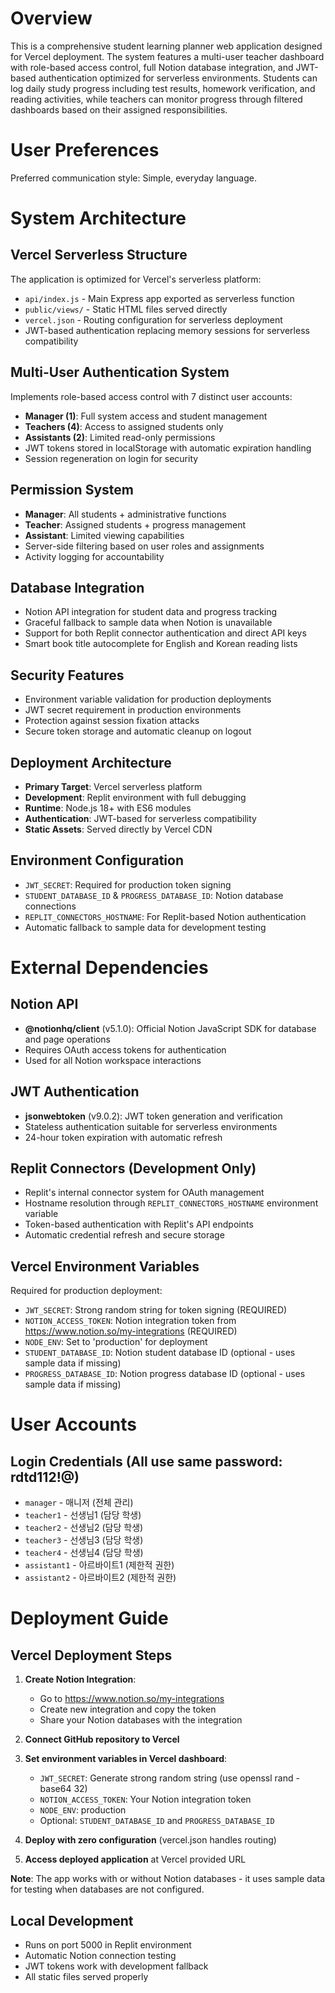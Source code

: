 # Overview

This is a comprehensive student learning planner web application designed for Vercel deployment. The system features a multi-user teacher dashboard with role-based access control, full Notion database integration, and JWT-based authentication optimized for serverless environments. Students can log daily study progress including test results, homework verification, and reading activities, while teachers can monitor progress through filtered dashboards based on their assigned responsibilities.

# User Preferences

Preferred communication style: Simple, everyday language.

# System Architecture

## Vercel Serverless Structure
The application is optimized for Vercel's serverless platform:
- `api/index.js` - Main Express app exported as serverless function
- `public/views/` - Static HTML files served directly
- `vercel.json` - Routing configuration for serverless deployment
- JWT-based authentication replacing memory sessions for serverless compatibility

## Multi-User Authentication System
Implements role-based access control with 7 distinct user accounts:
- **Manager (1)**: Full system access and student management
- **Teachers (4)**: Access to assigned students only
- **Assistants (2)**: Limited read-only permissions
- JWT tokens stored in localStorage with automatic expiration handling
- Session regeneration on login for security

## Permission System
- **Manager**: All students + administrative functions
- **Teacher**: Assigned students + progress management
- **Assistant**: Limited viewing capabilities
- Server-side filtering based on user roles and assignments
- Activity logging for accountability

## Database Integration
- Notion API integration for student data and progress tracking
- Graceful fallback to sample data when Notion is unavailable
- Support for both Replit connector authentication and direct API keys
- Smart book title autocomplete for English and Korean reading lists

## Security Features
- Environment variable validation for production deployments
- JWT secret requirement in production environments
- Protection against session fixation attacks
- Secure token storage and automatic cleanup on logout

## Deployment Architecture
- **Primary Target**: Vercel serverless platform
- **Development**: Replit environment with full debugging
- **Runtime**: Node.js 18+ with ES6 modules
- **Authentication**: JWT-based for serverless compatibility
- **Static Assets**: Served directly by Vercel CDN

## Environment Configuration
- `JWT_SECRET`: Required for production token signing
- `STUDENT_DATABASE_ID` & `PROGRESS_DATABASE_ID`: Notion database connections
- `REPLIT_CONNECTORS_HOSTNAME`: For Replit-based Notion authentication
- Automatic fallback to sample data for development testing

# External Dependencies

## Notion API
- **@notionhq/client** (v5.1.0): Official Notion JavaScript SDK for database and page operations
- Requires OAuth access tokens for authentication
- Used for all Notion workspace interactions

## JWT Authentication
- **jsonwebtoken** (v9.0.2): JWT token generation and verification
- Stateless authentication suitable for serverless environments
- 24-hour token expiration with automatic refresh

## Replit Connectors (Development Only)
- Replit's internal connector system for OAuth management
- Hostname resolution through `REPLIT_CONNECTORS_HOSTNAME` environment variable
- Token-based authentication with Replit's API endpoints
- Automatic credential refresh and secure storage

## Vercel Environment Variables
Required for production deployment:
- `JWT_SECRET`: Strong random string for token signing (REQUIRED)
- `NOTION_ACCESS_TOKEN`: Notion integration token from https://www.notion.so/my-integrations (REQUIRED)
- `NODE_ENV`: Set to 'production' for deployment
- `STUDENT_DATABASE_ID`: Notion student database ID (optional - uses sample data if missing)
- `PROGRESS_DATABASE_ID`: Notion progress database ID (optional - uses sample data if missing)

# User Accounts

## Login Credentials (All use same password: rdtd112!@)
- `manager` - 매니저 (전체 관리)
- `teacher1` - 선생님1 (담당 학생)
- `teacher2` - 선생님2 (담당 학생)  
- `teacher3` - 선생님3 (담당 학생)
- `teacher4` - 선생님4 (담당 학생)
- `assistant1` - 아르바이트1 (제한적 권한)
- `assistant2` - 아르바이트2 (제한적 권한)

# Deployment Guide

## Vercel Deployment Steps
1. **Create Notion Integration**:
   - Go to https://www.notion.so/my-integrations
   - Create new integration and copy the token
   - Share your Notion databases with the integration

2. **Connect GitHub repository to Vercel**

3. **Set environment variables in Vercel dashboard**:
   - `JWT_SECRET`: Generate strong random string (use openssl rand -base64 32)
   - `NOTION_ACCESS_TOKEN`: Your Notion integration token
   - `NODE_ENV`: production
   - Optional: `STUDENT_DATABASE_ID` and `PROGRESS_DATABASE_ID`

4. **Deploy with zero configuration** (vercel.json handles routing)

5. **Access deployed application** at Vercel provided URL

**Note**: The app works with or without Notion databases - it uses sample data for testing when databases are not configured.

## Local Development
- Runs on port 5000 in Replit environment
- Automatic Notion connection testing
- JWT tokens work with development fallback
- All static files served properly